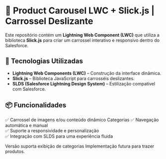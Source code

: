 # 📌 Product Carousel LWC + Slick.js | Carrossel Deslizante

Este repositório contém um **Lightning Web Component (LWC)** que utiliza a biblioteca **Slick.js** para criar um carrossel interativo e responsivo dentro do Salesforce.

## 🚀 Tecnologias Utilizadas
- **Lightning Web Components (LWC)** – Construção da interface dinâmica.
- **Slick.js** – Biblioteca JavaScript para carrosséis deslizantes.
- **SLDS (Salesforce Lightning Design System)** – Estilização compatível com Salesforce.

## 📦 Funcionalidades
✅ Carrossel de imagens e/ou conteúdo dinâmico Categorias 
✅ Navegação automática e manual  
✅ Suporte a responsividade e personalização  
✅ Integração com SLDS para uma experiência fluida  

Versão suporta exibição de categorias
Implementação futura para trazer produtos.

